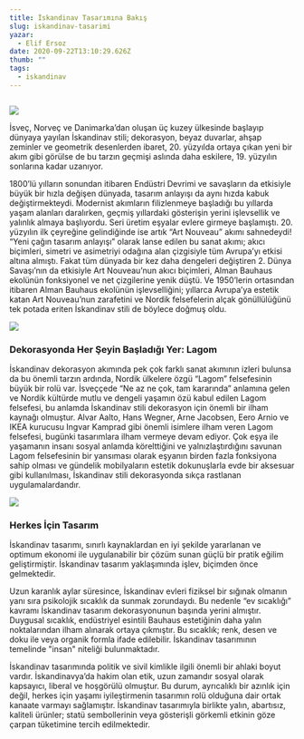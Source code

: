 ```yaml
---
title: İskandinav Tasarımına Bakış
slug: iskandinav-tasarimi
yazar:
  - Elif Ersoz
date: 2020-09-22T13:10:29.626Z
thumb: ""
tags:
  - iskandinav
---
```



```

```

![](/img/0.jpg)



İsveç, Norveç ve Danimarka’dan oluşan üç kuzey ülkesinde başlayıp dünyaya yayılan İskandinav stili; dekorasyon, beyaz duvarlar, ahşap zeminler ve geometrik desenlerden ibaret, 20. yüzyılda ortaya çıkan yeni bir akım gibi görülse de bu tarzın geçmişi aslında daha eskilere, 19. yüzyılın sonlarına kadar uzanıyor. 

1800’lü yılların sonundan itibaren Endüstri Devrimi ve savaşların da etkisiyle büyük bir hızla değişen dünyada, tasarım anlayışı da aynı hızda kabuk değiştirmekteydi. Modernist akımların filizlenmeye başladığı bu yıllarda yaşam alanları daralırken, geçmiş yıllardaki gösterişin yerini işlevsellik ve yalınlık almaya başlıyordu. Seri üretim eşyalar evlere girmeye başlamıştı. 20. yüzyılın ilk çeyreğine gelindiğinde ise artık “Art Nouveau” akımı sahnedeydi! “Yeni çağın tasarım anlayışı” olarak lanse edilen bu sanat akımı; akıcı biçimleri, simetri ve asimetriyi odağına alan çizgisiyle tüm Avrupa’yı etkisi altına almıştı. Fakat tüm dünyada bir kez daha dengeleri değiştiren 2. Dünya Savaşı’nın da etkisiyle Art Nouveau’nun akıcı biçimleri, Alman Bauhaus ekolünün fonksiyonel ve net çizgilerine yenik düştü. Ve 1950’lerin ortasından itibaren Alman Bauhaus ekolünün işlevselliğini; yıllarca Avrupa’ya estetik katan Art Nouveau’nun zarafetini ve Nordik felsefelerin alçak gönüllülüğünü tek potada eriten İskandinav stili de böylece doğmuş oldu.

![](/img/9efa68942f83b52426ac0787121481d4.jpg)

### Dekorasyonda Her Şeyin Başladığı Yer: Lagom

İskandinav dekorasyon akımında pek çok farklı sanat akımının izleri bulunsa da bu önemli tarzın ardında, Nordik ülkelere özgü “Lagom” felsefesinin büyük bir rolü var. İsveççede “Ne az ne çok, tam kararında” anlamına gelen ve Nordik kültürde mutlu ve dengeli yaşamın özü kabul edilen Lagom felsefesi, bu anlamda İskandinav stili dekorasyon için önemli bir ilham kaynağı olmuştur. Alvar Aalto, Hans Wegner, Arne Jacobsen, Eero Arnio ve IKEA kurucusu Ingvar Kamprad gibi önemli isimlere ilham veren Lagom felsefesi, bugünki tasarımlara ilham vermeye devam ediyor. Çok eşya ile yaşamanın insanı sosyal anlamda körelttiğini ve yalnızlaştırdığını savunan Lagom felsefesinin bir yansıması olarak eşyanın birden fazla fonksiyona sahip olması ve gündelik mobilyaların estetik dokunuşlarla evde bir aksesuar gibi kullanılması, İskandinav stili dekorasyonda sıkça rastlanan uygulamalardandır.

![](/img/4a914a1a2f10027ba33408767203e4fe.jpg)

### Herkes İçin Tasarım

İskandinav tasarımı, sınırlı kaynaklardan en iyi şekilde yararlanan ve optimum ekonomi ile uygulanabilir bir çözüm sunan güçlü bir pratik eğilim geliştirmiştir. İskandinav tasarım yaklaşımında işlev, biçimden önce gelmektedir. 

Uzun karanlık aylar süresince, İskandinav evleri fiziksel bir sığınak olmanın yanı sıra psikolojik sıcaklık da sunmak zorundaydı. Bu nedenle “ev sıcaklığı” kavramı İskandinav tasarım dekorasyonunun başında yerini almıştır. Duygusal sıcaklık, endüstriyel esintili Bauhaus estetiğinin daha yalın noktalarından ilham alınarak ortaya çıkmıştır. Bu sıcaklık; renk, desen ve doku ile veya organik formla ifade edilebilir. İskandinav tasarımının temelinde "insan" niteliği bulunmaktadır.

İskandinav tasarımında politik ve sivil kimlikle ilgili önemli bir ahlaki boyut vardır. İskandinavya’da hakim olan etik, uzun zamandır sosyal olarak kapsayıcı, liberal ve hoşgörülü olmuştur. Bu durum, ayrıcalıklı bir azınlık için değil, herkes için yaşamı iyileştirmenin tasarımın rolü olduğuna dair ortak kanaate varmayı sağlamıştır. İskandinav tasarımıyla birlikte yalın, abartısız, kaliteli ürünler; statü sembollerinin veya gösterişli görkemli etkinin göze çarpan tüketimine tercih edilmektedir.